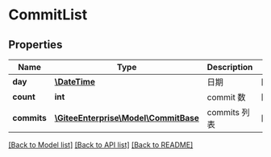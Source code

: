 # CommitList

## Properties
Name | Type | Description | Notes
------------ | ------------- | ------------- | -------------
**day** | [**\DateTime**](https://www.php.net/class.datetime) | 日期 | [optional] 
**count** | **int** | commit 数 | [optional] 
**commits** | [**\GiteeEnterprise\Model\CommitBase**](CommitBase.md) | commits 列表 | [optional] 

[[Back to Model list]](../../README.md#documentation-for-models) [[Back to API list]](../../README.md#documentation-for-api-endpoints) [[Back to README]](../../README.md)


